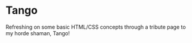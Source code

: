 # Tango
Refreshing on some basic HTML/CSS concepts through a tribute page to my horde shaman, Tango!
